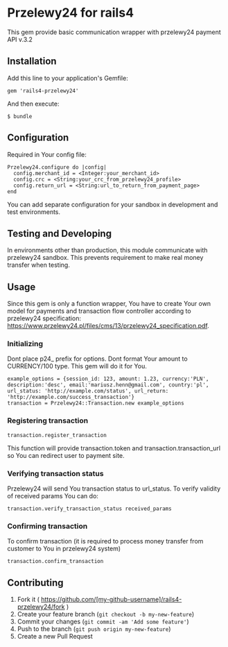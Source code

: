 # Przelewy24 for rails4

This gem provide basic communication wrapper with przelewy24 payment API v.3.2

## Installation

Add this line to your application's Gemfile:

    gem 'rails4-przelewy24'

And then execute:

    $ bundle

## Configuration 

Required in Your config file:
    
    Przelewy24.configure do |config|
      config.merchant_id = <Integer:your_merchant_id>
      config.crc = <String:your_crc_from_przelewy24_profile>
      config.return_url = <String:url_to_return_from_payment_page>
    end

You can add separate configuration for your sandbox in development and test environments.

## Testing and Developing

In environments other than production, this module communicate with przelewy24 sandbox. This prevents requirement to make real money transfer when testing.

## Usage

Since this gem is only a function wrapper, You have to create Your own model for payments and transaction flow controller 
according to przelewy24 specification: https://www.przelewy24.pl/files/cms/13/przelewy24_specification.pdf.

### Initializing
Dont place p24_ prefix for options. Dont format Your amount to CURRENCY/100 type. This gem will do it for You.

    example_options = {session_id: 123, amount: 1.23, currency:'PLN', description:'desc', email:'mariusz.henn@gmail.com', country:'pl', url_status: 'http://example.com/status', url_return: 'http://example.com/success_transaction'}
    transaction = Przelewy24::Transaction.new example_options
 
### Registering transaction
 
    transaction.register_transaction

This function will provide transaction.token and transaction.transaction_url so You can redirect user to payment site.

### Verifying transaction status
Przelewy24 will send You transaction status to url_status. To verify validity of received params You can do:
 
    transaction.verify_transaction_status received_params

### Confirming transaction
To confirm transaction (it is required to process money transfer from customer to You in przelewy24 system)

    transaction.confirm_transaction
   
## Contributing

1. Fork it ( https://github.com/[my-github-username]/rails4-przelewy24/fork )
2. Create your feature branch (`git checkout -b my-new-feature`)
3. Commit your changes (`git commit -am 'Add some feature'`)
4. Push to the branch (`git push origin my-new-feature`)
5. Create a new Pull Request
